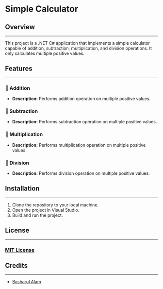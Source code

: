 # Simple Calculator

## Overview
______
This project is a .NET C# application that implements a simple calculator capable of addition, subtraction, multiplication, and division operations. It only calculates multiple positive values.

## Features
____
### 🌟 Addition
- **Description:** Performs addition operation on multiple positive values.

### 🌟 Subtraction
- **Description:** Performs subtraction operation on multiple positive values.

### 🌟 Multiplication
- **Description:** Performs multiplication operation on multiple positive values.

### 🌟 Division
- **Description:** Performs division operation on multiple positive values.



## Installation
____
1. Clone the repository to your local machine.
2. Open the project in Visual Studio.
3. Build and run the project.

<!--
## Branches
____
- [Version 1.0.0](https://github.com/YourUsername/YourRepository/tree/v1.0.0)
- [Version 1.1.0](https://github.com/YourUsername/YourRepository/tree/v1.1.0)
- [Version 2.0.0](https://github.com/YourUsername/YourRepository/tree/v2.0.0)
 -->

## License
____
### [MIT License](https://opensource.org/license/mit/)

## Credits
____
- [Basharul Alam](https://github.com/basharul2002)
